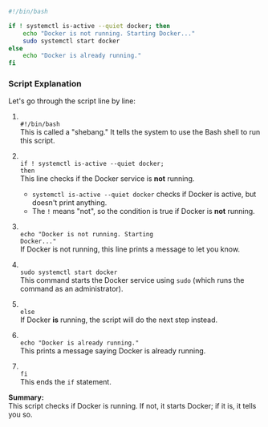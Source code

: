 ```bash
#!/bin/bash

if ! systemctl is-active --quiet docker; then
    echo "Docker is not running. Starting Docker..."
    sudo systemctl start docker
else
    echo "Docker is already running."
fi
```
### Script Explanation

Let's go through the script line by line:

1. <br> <code>#!/bin/bash</code>  
    This is called a "shebang." It tells the system to use the Bash shell to run this script.

2. <br> <code>if ! systemctl is-active --quiet docker; then</code>  
    This line checks if the Docker service is **not** running.  
    - `systemctl is-active --quiet docker` checks if Docker is active, but doesn't print anything.
    - The `!` means "not", so the condition is true if Docker is **not** running.

3. <br> <code>echo "Docker is not running. Starting Docker..."</code>  
    If Docker is not running, this line prints a message to let you know.

4. <br> <code>sudo systemctl start docker</code>  
    This command starts the Docker service using `sudo` (which runs the command as an administrator).

5. <br> <code>else</code>  
    If Docker **is** running, the script will do the next step instead.

6. <br> <code>echo "Docker is already running."</code>  
    This prints a message saying Docker is already running.

7. <br> <code>fi</code>  
    This ends the `if` statement.

**Summary:**  
This script checks if Docker is running. If not, it starts Docker; if it is, it tells you so.
